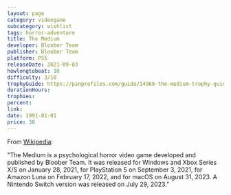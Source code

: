 ```yaml
---
layout: page
category: videogame
subcategory: wishlist
tags: horror-adventure
title: The Medium
developer: Bloober Team
publisher: Bloober Team
platform: PS5
releaseDate: 2021-09-03
howlongtobeat: 10
difficulty: 3/10
trophyGuide: https://psnprofiles.com/guide/14968-the-medium-trophy-guide
durationHours:
trophies:
percent:
link:
date: 1991-01-01
price: 30
---
```


From [Wikipedia](https://en.wikipedia.org/wiki/The_Medium_(video_game)):

"The Medium is a psychological horror video game developed and published by Bloober Team. It was released for Windows and Xbox Series X/S on January 28, 2021, for PlayStation 5 on September 3, 2021, for Amazon Luna on February 17, 2022, and for macOS on August 31, 2023. A Nintendo Switch version was released on July 29, 2023."
